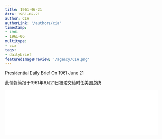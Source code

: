 ```yaml
---
title: 1961-06-21
date: 1961-06-21
author: CIA 
authorLink: "/authors/cia"
timestamp: 
- 1961
- 1961-06
multitype: 
- cia
tags: 
- dailybrief
featuredImagePreview: '/agency/CIA.png'
---
```



Presidential Daily Brief On 1961 June 21

此情报简报于1961年6月21日被递交给时任美国总统

<!--more-->





<div id="over" style="width:100%; overflow:hidden"> <iframe id="sFrame" name="sFrame" frameborder="no" border="0"  allowfullscreen marginwidth="0" scrolling="no" src = " /CIA/1961-06-21.html "  style = " position:absulute; width: 806px; top: 300;" > </iframe> </div>